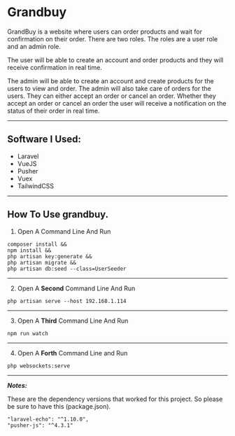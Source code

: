 # Grandbuy

GrandBuy is a website where users can order products and wait for confirmation on their order.
There are two roles. The roles are a user role and an admin role.

The user will be able to create an account and order products and they will
receive confirmation in real time.

The admin will be able to create an account and create products for the users to view and order.
The admin will also take care of orders for the users. They can either accept an order or cancel an order. Whether they accept an order or cancel an order the user will receive a notification on the
status of their order in real time.

---
## Software I Used:
* Laravel
* VueJS
* Pusher
* Vuex
* TailwindCSS
---


## How To Use grandbuy.

1. Open A Command Line And Run
```
composer install &&
npm install &&
php artisan key:generate &&
php artisan migrate &&
php artisan db:seed --class=UserSeeder
```
---

2. Open A __Second__ Command Line And Run

```
php artisan serve --host 192.168.1.114
```
---

3. Open A __Third__ Command Line And Run

```
npm run watch
```
---

4. Open A __Forth__ Command Line and Run

```
php websockets:serve
```
---

___*Notes:*___

These are the dependency versions that worked for this project. So please be sure to have this (package.json).
```
"laravel-echo": "^1.10.0",
"pusher-js": "^4.3.1"

```